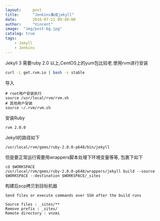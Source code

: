 ```yaml
---
layout:     post
title:      "Jenkins集成jekyll"
date:       2016-07-21 09:49:00
author:     "Vincent"
image:  "img/post-bg.jpg"
catalog: true
tags:
    - Jekyll 
    - Jenkins 
---
```


Jekyll 3 需要ruby 2.0 以上,CentOS上的yum包比较老.使用rvm进行安装

```sh
curl -L get.rvm.io | bash -s stable
```

导入

```
# root用户安装执行
source /usr/local/rvm/rvm.sh
# 其他用户安装
source ~/.rvm/rvm.sh
```
安装Ruby

```sh
rvm 2.0.0
```

Jekyll的路径如下

```
/usr/local/rvm/gems/ruby-2.0.0-p648/bin/jekyll
```

但是要正常运行需要用wrappers脚本处理下环境变量等等, 包裹下如下

```
cd $WORKSPACE
/usr/local/rvm/gems/ruby-2.0.0-p648/wrappers/jekyll build --source $WORKSPACE --destination $WORKSPACE/_sites
```

构建后scp拷贝到目标机器
 
```
Send files or execute commands over SSH after the build runs

Source files : _sites/**
Remove prefix : _sites/
Remote directory : vnzmi
```




